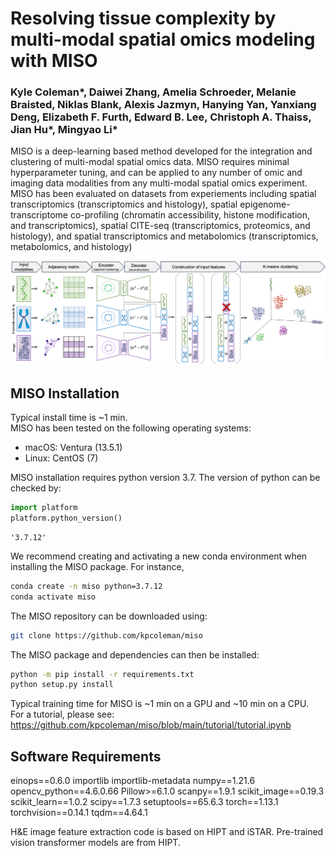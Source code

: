 # Resolving tissue complexity by multi-modal spatial omics modeling with MISO

### Kyle Coleman*, Daiwei Zhang, Amelia Schroeder, Melanie Braisted, Niklas Blank, Alexis Jazmyn, Hanying Yan, Yanxiang Deng, Elizabeth F. Furth, Edward B. Lee, Christoph A. Thaiss, Jian Hu*, Mingyao Li*

MISO is a deep-learning based method developed for the integration and clustering of multi-modal spatial omics data. MISO requires minimal hyperparameter tuning, and can be applied to any number of 
omic and imaging data modalities from any multi-modal spatial omics experiment. MISO has been evaluated on datasets from experiements including spatial transcriptomics (transcriptomics and histology), 
spatial epigenome-transcriptome co-profiling (chromatin accessibility, histone modification, and transcriptomics), spatial CITE-seq (transcriptomics, 
proteomics, and histology), and spatial transcriptomics and metabolomics (transcriptomics, metabolomics, and histology)

![png](images/workflow.png)


## MISO Installation

Typical install time is ~1 min.  
MISO has been tested on the following operating systems: 
- macOS: Ventura (13.5.1)
- Linux: CentOS (7) 


MISO installation requires python version 3.7. The version of python can be checked by: 
```python
import platform
platform.python_version()
```

    '3.7.12'


We recommend creating and activating a new conda environment when installing the MISO package. For instance, 
```bash
conda create -n miso python=3.7.12
conda activate miso
```        

The MISO repository can be downloaded using:

```bash
git clone https://github.com/kpcoleman/miso
```

The MISO package and dependencies can then be installed:

```bash
python -m pip install -r requirements.txt
python setup.py install
```

Typical training time for MISO is ~1 min on a GPU and ~10 min on a CPU.  
For a tutorial, please see: https://github.com/kpcoleman/miso/blob/main/tutorial/tutorial.ipynb


## Software Requirements  
einops==0.6.0 
importlib 
importlib-metadata 
numpy==1.21.6 
opencv_python==4.6.0.66 
Pillow>=6.1.0 
scanpy==1.9.1 
scikit_image==0.19.3 
scikit_learn==1.0.2 
scipy==1.7.3 
setuptools==65.6.3 
torch==1.13.1 
torchvision==0.14.1 
tqdm==4.64.1 

H&E image feature extraction code is based on HIPT and iSTAR. Pre-trained vision transformer models are from HIPT.

